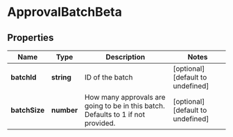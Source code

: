 # ApprovalBatchBeta

## Properties

Name | Type | Description | Notes
------------ | ------------- | ------------- | -------------
**batchId** | **string** | ID of the batch | [optional] [default to undefined]
**batchSize** | **number** | How many approvals are going to be in this batch. Defaults to 1 if not provided. | [optional] [default to undefined]

